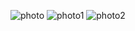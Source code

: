 
![photo](https://github.com/satishgupta2/Responsive_Navbar/assets/126942680/9025a7d1-0a07-48ab-a4c8-fb930ae561d0)
![photo1](https://github.com/satishgupta2/Responsive_Navbar/assets/126942680/d5e1b214-780f-4efb-af19-868f09572475)
![photo2](https://github.com/satishgupta2/Responsive_Navbar/assets/126942680/8db50563-81f9-4f21-8a34-018f2401df5a)
